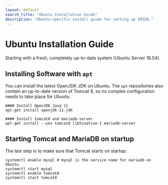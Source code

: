 ```yaml
---
layout: default
search_title: "Ubuntu Installation Guide"
description: "Ubuntu-specific install guide for setting up IRIDA."
---
```


Ubuntu Installation Guide
=========================
Starting with a fresh, completely up-to-date system (Ubuntu Server 18.04).

Installing Software with `apt`
------------------------------
You can install the latest OpenJDK JDK on Ubuntu. The `apt` repositories also contain an up-to-date version of Tomcat 8, so no complex configuration needs to take place for Ubuntu.

    #### Install OpenJDK Java 11 
    apt-get install openjdk-11-jdk

    #### Install tomcat8 and mariadb-server
    apt-get install --yes tomcat8 libtcnative-1 mariadb-server

Starting Tomcat and MariaDB on startup
--------------------------------------

The last step is to make sure that Tomcat starts on startup:


    systemctl enable mysql # mysql is the service name for mariadb on Ubuntu
    systemctl start mysql
    systemctl enable tomcat8
    systemctl start tomcat8
